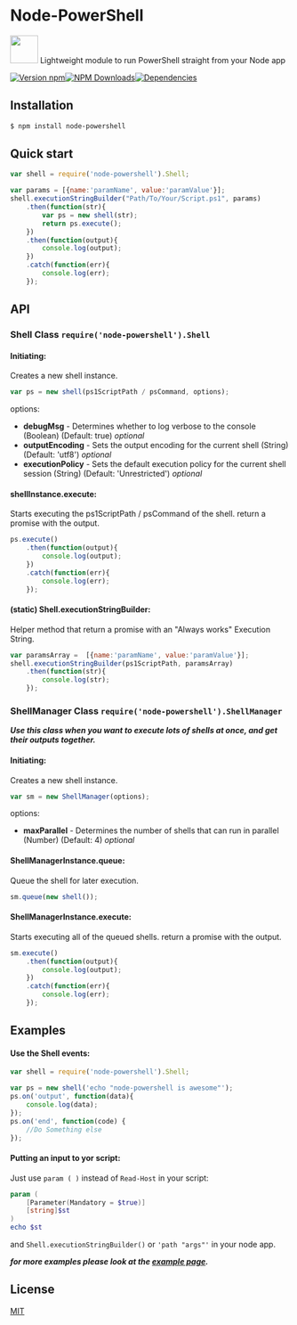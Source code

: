 Node-PowerShell
===

<div>
<p> <img height="50" width="50" src="https://raw.githubusercontent.com/rannn505/node-powershell/master/assets/node-powershell.png"> Lightweight module to run PowerShell straight from your Node app </p>
</div>

[![Version npm](https://img.shields.io/npm/v/node-powershell.svg?style=flat-square)](https://www.npmjs.com/package/node-powershell)[![NPM Downloads](https://img.shields.io/npm/dt/node-powershell.svg?style=flat-square)](https://www.npmjs.com/package/node-powershell)[![Dependencies](https://img.shields.io/david/rannn505/node-powershell.svg?style=flat-square)](https://david-dm.org/rannn505/node-powershell)


## Installation
```bash
$ npm install node-powershell
```

## Quick start
```javascript
var shell = require('node-powershell').Shell;

var params = [{name:'paramName', value:'paramValue'}];
shell.executionStringBuilder("Path/To/Your/Script.ps1", params)
    .then(function(str){
        var ps = new shell(str);
        return ps.execute();
    })
    .then(function(output){
        console.log(output);
    })
    .catch(function(err){
        console.log(err);
    });
```

## API

### Shell Class `require('node-powershell').Shell`
#### Initiating:
Creates a new shell instance.
```javascript
var ps = new shell(ps1ScriptPath / psCommand, options);
```
options:
- **debugMsg** - Determines whether to log verbose to the console (Boolean) (Default: true) *optional*
- **outputEncoding** - Sets the output encoding for the current shell (String) (Default: 'utf8') *optional*
- **executionPolicy** - Sets the default execution policy for the current shell session (String) (Default: 'Unrestricted') *optional*

#### shellInstance.execute:
Starts executing the ps1ScriptPath / psCommand of the shell. return a promise with the output.
```javascript
ps.execute()
    .then(function(output){
        console.log(output);
    })
    .catch(function(err){
        console.log(err);
    });
```
#### (static) Shell.executionStringBuilder:
Helper method that return a promise with an "Always works" Execution String.
```javascript
var paramsArray =  [{name:'paramName', value:'paramValue'}];
shell.executionStringBuilder(ps1ScriptPath, paramsArray)
    .then(function(str){
        console.log(str);
    });
```

### ShellManager Class `require('node-powershell').ShellManager`
***Use this class when you want to execute lots of shells at once, and get their outputs together.***
#### Initiating:
Creates a new shell instance.
```javascript
var sm = new ShellManager(options);
```
options:
- **maxParallel** - Determines the number of shells that can run in parallel (Number) (Default: 4) *optional*

#### ShellManagerInstance.queue:
Queue the shell for later execution.
```javascript
sm.queue(new shell());
```
#### ShellManagerInstance.execute:
Starts executing all of the queued shells. return a promise with the output.
```javascript
sm.execute()
    .then(function(output){
        console.log(output);
    })
    .catch(function(err){
        console.log(err);
    });
```


## Examples

####  Use the Shell events:
```javascript
var shell = require('node-powershell').Shell;

var ps = new shell('echo "node-powershell is awesome"');
ps.on('output', function(data){
    console.log(data);
});
ps.on('end', function(code) {
    //Do Something else
});
```

####  Putting an input to yor script:
Just use `param ( )` instead of `Read-Host` in your script:
```PowerShell
param (
    [Parameter(Mandatory = $true)]
    [string]$st
)
echo $st
```
and `Shell.executionStringBuilder()` or `'path "args"'` in your node app.


***for more examples please look at the [example page](https://github.com/rannn505/node-powershell/blob/master/example/example.js).***


## License

  [MIT](LICENSE)
